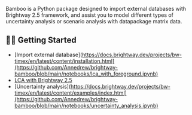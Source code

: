 Bamboo is a Python package designed to import external databases with Brightway 2.5 framework, and assist you to model different types of uncertainty analysis or scenario analysis with datapackage matrix data.

## 👩‍💻 Getting Started
- [Import external database](https://docs.brightway.dev/projects/bw-timex/en/latest/content/installation.html](https://github.com/Annedrew/brightway-bamboo/blob/main/notebooks/lca_with_foreground.ipynb)
- [LCA with Brightway 2.5](https://github.com/Annedrew/brightway-bamboo/blob/main/notebooks/lca_with_background.ipynb)
- [Uncertainty analysis](https://docs.brightway.dev/projects/bw-timex/en/latest/content/examples/index.html](https://github.com/Annedrew/brightway-bamboo/blob/main/notebooks/uncertainty_analysis.ipynb)
